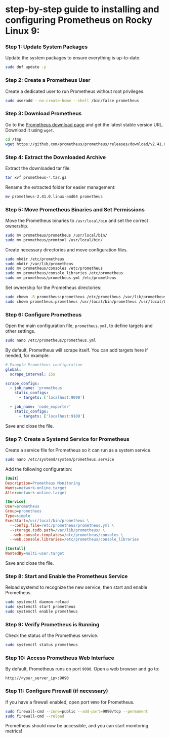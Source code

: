 # step-by-step guide to installing and configuring Prometheus on Rocky Linux 9:

### Step 1: Update System Packages
Update the system packages to ensure everything is up-to-date.

```bash
sudo dnf update -y
```

### Step 2: Create a Prometheus User
Create a dedicated user to run Prometheus without root privileges.

```bash
sudo useradd --no-create-home --shell /bin/false prometheus
```

### Step 3: Download Prometheus
Go to the [Prometheus download page](https://prometheus.io/download/) and get the latest stable version URL. Download it using `wget`.

```bash
cd /tmp
wget https://github.com/prometheus/prometheus/releases/download/v2.41.0/prometheus-2.41.0.linux-amd64.tar.gz
```

### Step 4: Extract the Downloaded Archive
Extract the downloaded tar file.

```bash
tar xvf prometheus-*.tar.gz
```

Rename the extracted folder for easier management:

```bash
mv prometheus-2.41.0.linux-amd64 prometheus
```

### Step 5: Move Prometheus Binaries and Set Permissions
Move the Prometheus binaries to `/usr/local/bin` and set the correct ownership.

```bash
sudo mv prometheus/prometheus /usr/local/bin/
sudo mv prometheus/promtool /usr/local/bin/
```

Create necessary directories and move configuration files.

```bash
sudo mkdir /etc/prometheus
sudo mkdir /var/lib/prometheus
sudo mv prometheus/consoles /etc/prometheus
sudo mv prometheus/console_libraries /etc/prometheus
sudo mv prometheus/prometheus.yml /etc/prometheus
```

Set ownership for the Prometheus directories:

```bash
sudo chown -R prometheus:prometheus /etc/prometheus /var/lib/prometheus
sudo chown prometheus:prometheus /usr/local/bin/prometheus /usr/local/bin/promtool
```

### Step 6: Configure Prometheus
Open the main configuration file, `prometheus.yml`, to define targets and other settings.

```bash
sudo nano /etc/prometheus/prometheus.yml
```

By default, Prometheus will scrape itself. You can add targets here if needed, for example:

```yaml
# Example Prometheus configuration
global:
  scrape_interval: 15s

scrape_configs:
  - job_name: 'prometheus'
    static_configs:
      - targets: ['localhost:9090']

  - job_name: 'node_exporter'
    static_configs:
      - targets: ['localhost:9100']
```

Save and close the file.

### Step 7: Create a Systemd Service for Prometheus
Create a service file for Prometheus so it can run as a system service.

```bash
sudo nano /etc/systemd/system/prometheus.service
```

Add the following configuration:

```ini
[Unit]
Description=Prometheus Monitoring
Wants=network-online.target
After=network-online.target

[Service]
User=prometheus
Group=prometheus
Type=simple
ExecStart=/usr/local/bin/prometheus \
  --config.file=/etc/prometheus/prometheus.yml \
  --storage.tsdb.path=/var/lib/prometheus/ \
  --web.console.templates=/etc/prometheus/consoles \
  --web.console.libraries=/etc/prometheus/console_libraries

[Install]
WantedBy=multi-user.target
```

Save and close the file.

### Step 8: Start and Enable the Prometheus Service
Reload systemd to recognize the new service, then start and enable Prometheus.

```bash
sudo systemctl daemon-reload
sudo systemctl start prometheus
sudo systemctl enable prometheus
```

### Step 9: Verify Prometheus is Running
Check the status of the Prometheus service.

```bash
sudo systemctl status prometheus
```

### Step 10: Access Prometheus Web Interface
By default, Prometheus runs on port `9090`. Open a web browser and go to:

```
http://<your_server_ip>:9090
```

### Step 11: Configure Firewall (if necessary)
If you have a firewall enabled, open port `9090` for Prometheus.

```bash
sudo firewall-cmd --zone=public --add-port=9090/tcp --permanent
sudo firewall-cmd --reload
```

Prometheus should now be accessible, and you can start monitoring metrics!
